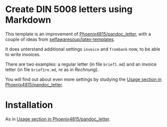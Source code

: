 # Create DIN 5008 letters using Markdown

This template is an improvement of [Phoenix4815/pandoc_letter](https://github.com/Phoenix4815/pandoc_letter), with a couple of ideas from [selfawaresoup/latex-templates](https://github.com/selfawaresoup/latex-templates).

It does unterstand additional settings `invoice` and `frombank` now, to be able to write invoices.

There are two examples: a regular letter (in file `brief1.md`) and an invoice letter (in file `brief1re.md`, _re_ as in _Rechnung_).

You will find out about even more settings by studying the [Usage section in Phoenix4815/pandoc_letter](https://github.com/Phoenix4815/pandoc_letter#usage).

# Installation

As in [Usage section in Phoenix4815/pandoc_letter](https://github.com/Phoenix4815/pandoc_letter#usage).




 
